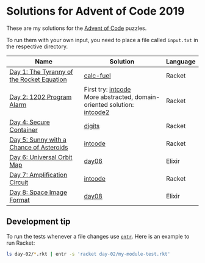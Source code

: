 # Solutions for Advent of Code 2019

These are my solutions for the [Advent of Code](https://adventofcode.com) puzzles.

To run them with your own input, you need to place a file called `input.txt` in the respective directory.

| Name | Solution | Language |
|---|---|---|
| [Day 1: The Tyranny of the Rocket Equation](https://adventofcode.com/2019/day/1) | [calc-fuel](day-01/calc-fuel.rkt) | Racket |
| [Day 2: 1202 Program Alarm](https://adventofcode.com/2019/day/2) | First try: [intcode](day-02/intcode.rkt)<br>More abstracted, domain-oriented solution: [intcode2](day-02/intcode2.rkt)  | Racket |
| [Day 4: Secure Container](https://adventofcode.com/2019/day/4)| [digits](day-04/digits.rkt) | Racket |
| [Day 5: Sunny with a Chance of Asteroids](https://adventofcode.com/2019/day/5)| [intcode](day-05/intcode.rkt) | Racket |
| [Day 6: Universal Orbit Map](https://adventofcode.com/2019/day/6) | [day06](day06/lib/day06.ex) | Elixir |
| [Day 7: Amplification Circuit](https://adventofcode.com/2019/day/7)| [intcode](day-07/amplifiers.rkt) | Racket |
| [Day 8: Space Image Format](https://adventofcode.com/2019/day/8) | [day08](day08/lib/day08.ex) | Elixir |


## Development tip
To run the tests whenever a file changes use [`entr`](http://eradman.com/entrproject/). Here is an example to run Racket:

```bash
ls day-02/*.rkt | entr -s 'racket day-02/my-module-test.rkt'
```
